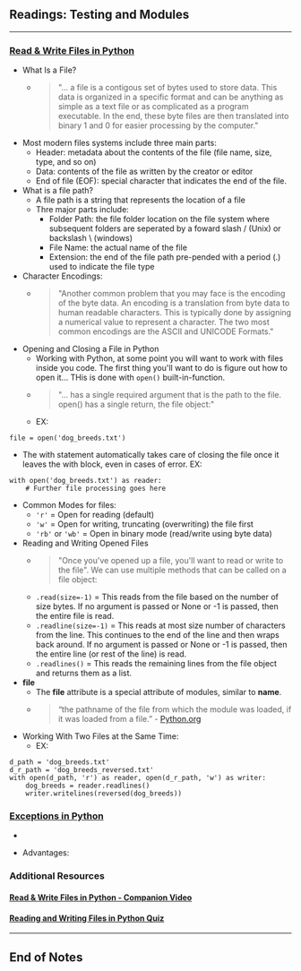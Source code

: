## Readings: Testing and Modules
***

### [Read & Write Files in Python](https://realpython.com/read-write-files-python/)

- What Is a File?
  * > "... a file is a contigous set of bytes used to store data. This data is organized in a specific format and can be anything as simple as a text file or as complicated as a program executable. In the end, these byte files are then translated into binary 1 and 0 for easier processing by the computer."
- Most modern files systems include three main parts:
  * Header: metadata about the contents of the file (file name, size, type, and so on)
  * Data: contents of the file as written by the creator or editor
  * End of file (EOF): special character that indicates the end of the file.
- What is a file path?
  * A file path is a string that represents the location of a file
  * Thre major parts include:
    * Folder Path: the file folder location on the file system where subsequent folders are seperated by a foward slash / (Unix) or backslash \ (windows)
    * File Name: the actual name of the file
    * Extension: the end of the file path pre-pended with a period (.) used to indicate the file type
- Character Encodings:
  * > "Another common problem that you may face is the encoding of the byte data. An encoding is a translation from byte data to human readable characters. This is typically done by assigning a numerical value to represent a character. The two most common encodings are the ASCII and UNICODE Formats."
- Opening and Closing a File in Python
  * Working with Python, at some point you will want to work with files inside you code. The first thing you'll want to do is figure out how to open it... THis is done with `open()` built-in-function. 
  * > "... has a single required argument that is the path to the file. open() has a single return, the file object:"
  * EX:
```
file = open('dog_breeds.txt')
```
- The with statement automatically takes care of closing the file once it leaves the with block, even in cases of error. EX:
```
with open('dog_breeds.txt') as reader:
    # Further file processing goes here
```
- Common Modes for files:
  * `'r'` = Open for reading (default)
  * `'w'` = Open for writing, truncating (overwriting) the file first
  * `'rb'` or `'wb'`  = Open in binary mode (read/write using byte data)
- Reading and Writing Opened Files
  * > "Once you've opened up a file, you'll want to read or write to the file". We can use multiple methods that can be called on a file object:
  * `.read(size=-1)`  = This reads from the file based on the number of size bytes. If no argument is passed or None or -1 is passed, then the entire file is read.
  * `.readline(size=-1)` = This reads at most size number of characters from the line. This continues to the end of the line and then wraps back around. If no argument is passed or None or -1 is passed, then the entire line (or rest of the line) is read.
  * `.readlines()`  = This reads the remaining lines from the file object and returns them as a list.
- __file__
  * The __file__ attribute is a special attribute of modules, similar to __name__.
  * > “the pathname of the file from which the module was loaded, if it was loaded from a file.” - [Python.org](https://docs.python.org/3/reference/datamodel.html)
- Working With Two Files at the Same Time:
  * EX:
```
d_path = 'dog_breeds.txt'
d_r_path = 'dog_breeds_reversed.txt'
with open(d_path, 'r') as reader, open(d_r_path, 'w') as writer:
    dog_breeds = reader.readlines()
    writer.writelines(reversed(dog_breeds))
```
### [Exceptions in Python](https://realpython.com/python-exceptions/)

- 

- Advantages:

### Additional Resources
#### [Read & Write Files in Python - Companion Video](https://realpython.com/courses/reading-and-writing-files-python/)
#### [Reading and Writing Files in Python Quiz](https://realpython.com/quizzes/read-write-files-python/)
***
 ## End of Notes
